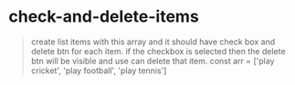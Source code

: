 # check-and-delete-items
> create list items with this array and it should have check box and delete btn for each item. if the checkbox is selected then the delete btn will be visible and use can delete that item.
> const arr = ['play cricket', 'play football', 'play tennis']
